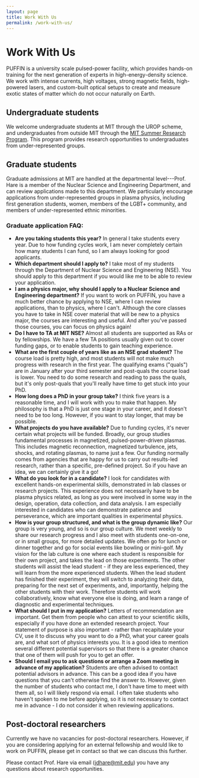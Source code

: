 ```yaml
---
layout: page
title: Work With Us
permalink: /work-with-us/
---
```


# Work With Us

PUFFIN is a university scale pulsed-power facility, which provides hands-on training for the next generation of experts in high-energy-density science. We work with intense currents, high voltages, strong magnetic fields, high-powered lasers, and custom-built optical setups to create and measure exotic states of matter which do not occur naturally on Earth.

## Undergraduate students

We welcome undergraduate students at MIT through the UROP scheme, and undergraduates from outside MIT through the [MIT Summer Research Program](https://oge.mit.edu/msrp/). This program provides research opportunities to undergraduates from under-represented groups.

## Graduate students

Graduate admissions at MIT are handled at the departmental level---Prof. Hare is a member of the Nuclear Science and Engineering Department, and can review applications made to this department. We particularly encourage applications from under-represented groups in plasma physics, including first generation students, women, members of the LGBT+ community, and members of under-represented ethnic minorities.

### Graduate application FAQ:
- __Are you taking students this year?__ In general I take students every year. Due to how funding cycles work, I am never completely certain how many students I can fund, so I am always looking for good applicants.
- __Which department should I apply to?__ I take most of my students through the Department of Nuclear Science and Engineering (NSE). You should apply to this department if you would like me to be able to review your application.
- __I am a physics major, why should I apply to a Nuclear Science and Engineering department?__ If you want to work on PUFFIN, you have a much better chance by applying to NSE, where I can review applications, than to physics, where I can't. Although the core classes you have to take in NSE cover material that will be new to a physics major, the courses are interesting and useful. And after you've passed those courses, you can focus on physics again!
- __Do I have to TA at MIT NSE?__ Almost all students are supported as RAs or by fellowships. We have a few TA positions usually given out to cover funding gaps, or to enable students to gain teaching experience.
- __What are the first couple of years like as an NSE grad student?__ The course load is pretty high, and most students will not make much progress with research in the first year. The qualifying exams ("quals") are in January after your third semester and post-quals the course load is lower. You need to do some research and reading to pass the quals, but it's only post-quals that you'll really have time to get stuck into your PhD.
- __How long does a PhD in your group take?__ I think five years is a reasonable time, and I will work with you to make that happen. My philosophy is that a PhD is just one stage in your career, and it doesn't need to be too long. However, if you want to stay longer, that may be possible.
- __What projects do you have available?__ Due to funding cycles, it's never certain what projects will be funded. Broadly, our group studies fundamental processes in magnetized, pulsed-power-driven plasmas. This includes magnetic reconnection, magnetized turbulence, jets, shocks, and rotating plasmas, to name just a few. Our funding normally comes from agencies that are happy for us to carry out results-led research, rather than a specific, pre-defined project. So if you have an idea, we can certainly give it a go!
- __What do you look for in a candidate?__ I look for candidates with excellent hands-on experimental skills, demonstrated in lab classes or research projects. This experience does not necessarily have to be plasma physics related, as long as you were involved in some way in the design, operation, data collection, and data analysis. I am especially interested in candidates who can demonstrate patience and perseverance, which are important qualities in experimental physics.
- __How is your group structured, and what is the group dynamic like?__ Our group is very young, and so is our group culture. We meet weekly to share our research progress and I also meet with students one-on-one, or in small groups, for more detailed updates. We often go for lunch or dinner together and go for social events like bowling or mini-golf. My vision for the lab culture is one where each student is responsible for their own project, and takes the lead on those experiments. The other students will assist the lead student - if they are less experienced, they will learn from the more experienced students. When the lead student has finished their experiment, they will switch to analyzing their data, preparing for the next set of experiments, and, importantly, helping the other students with their work. Therefore students will work collaboratively, know what everyone else is doing, and learn a range of diagnostic and experimental techniques.
- __What should I put in my application?__ Letters of recommendation are important. Get them from people who can attest to your scientific skills, especially if you have done an extended research project. Your statement of purpose is also important - rather than recapitulate your CV, use it to discuss why you want to do a PhD, what your career goals are, and what sort of physics interests you. It is a good idea to mention several different potential supervisors so that there is a greater chance that one of them will push for you to get an offer.
- __Should I email you to ask questions or arrange a Zoom meeting in advance of my application?__ Students are often advised to contact potential advisors in advance. This can be a good idea if you have questions that you can't otherwise find the answer to. However, given the number of students who contact me, I don't have time to meet with them all, so I will likely respond via email. I often take students who haven't spoken to me before applying, so it is not necessary to contact me in advance - I do not consider it when reviewing applications. 

## Post-doctoral researchers

Currently we have no vacancies for post-doctoral researchers. However, if you are considering applying for an external fellowship and would like to work on PUFFIN, please get in contact so that we can discuss this further.

Please contact Prof. Hare via email ([jdhare@mit.edu](mailto:jdhare@mit.edu))  you have any questions about research opportunities.
